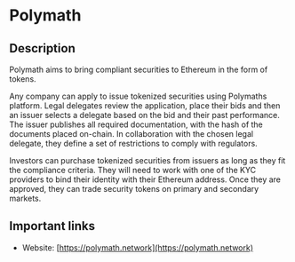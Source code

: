 # Polymath

## Description

Polymath aims to bring compliant securities to Ethereum in the form of tokens.

Any company can apply to issue tokenized securities using Polymaths platform. Legal delegates review the application, place their bids and then an issuer selects a delegate based on the bid and their past performance. The issuer publishes all required documentation, with the hash of the documents placed on-chain. In collaboration with the chosen legal delegate, they define a set of restrictions to comply with regulators.

Investors can purchase tokenized securities from issuers as long as they fit the compliance criteria. They will need to work with one of the KYC providers to bind their identity with their Ethereum address. Once they are approved, they can trade security tokens on primary and secondary markets.

## Important links

* Website: [https://polymath.network](https://polymath.network)

